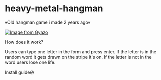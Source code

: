 # heavy-metal-hangman
:skull:Old hangman game i made 2 years ago:skull:

[![Image from Gyazo](https://i.gyazo.com/0675c87cc7ca9a7cd8577b094d2d9687.gif)](https://gyazo.com/0675c87cc7ca9a7cd8577b094d2d9687)

How does it work?

Users can type one letter in the form and press enter. If the letter is in the random word it gets drawn on the stripe it's on. If the letter is not in the word users lose one life. 

Install guide:cd:

